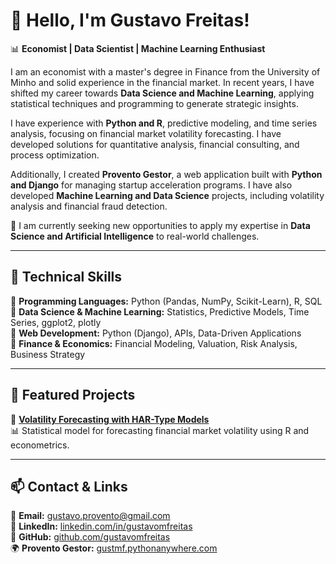 # 👋 Hello, I'm Gustavo Freitas!

📊 **Economist | Data Scientist | Machine Learning Enthusiast**  

I am an economist with a master's degree in Finance from the University of Minho and solid experience in the financial market. In recent years, I have shifted my career towards **Data Science and Machine Learning**, applying statistical techniques and programming to generate strategic insights.

I have experience with **Python and R**, predictive modeling, and time series analysis, focusing on financial market volatility forecasting. I have developed solutions for quantitative analysis, financial consulting, and process optimization.

Additionally, I created **Provento Gestor**, a web application built with **Python and Django** for managing startup acceleration programs. I have also developed **Machine Learning and Data Science** projects, including volatility analysis and financial fraud detection.

📍 I am currently seeking new opportunities to apply my expertise in **Data Science and Artificial Intelligence** to real-world challenges.

---

## 🔧 Technical Skills

📌 **Programming Languages:** Python (Pandas, NumPy, Scikit-Learn), R, SQL  
📌 **Data Science & Machine Learning:** Statistics, Predictive Models, Time Series, ggplot2, plotly  
📌 **Web Development:** Python (Django), APIs, Data-Driven Applications  
📌 **Finance & Economics:** Financial Modeling, Valuation, Risk Analysis, Business Strategy  

---

## 🚀 Featured Projects

🔹 **[Volatility Forecasting with HAR-Type Models](https://github.com/gustavomfreitas/volatility-forecast)**  
📊 Statistical model for forecasting financial market volatility using R and econometrics.



---

## 📫 Contact & Links

📩 **Email:** gustavo.provento@gmail.com  
💼 **LinkedIn:** [linkedin.com/in/gustavomfreitas](https://www.linkedin.com/in/gustavomfreitas)  
📂 **GitHub:** [github.com/gustavomfreitas](https://github.com/gustavomfreitas)  
🌍 **Provento Gestor:** [gustmf.pythonanywhere.com](https://gustmf.pythonanywhere.com)

